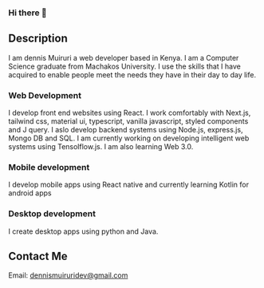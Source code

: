 ### Hi there 👋

## Description
I am dennis Muiruri a web developer based in Kenya. I am a Computer Science graduate from Machakos University. I use the skills that I have acquired to enable people meet the needs they have in their day to day life.

### Web Development
I develop front end websites using React. I work comfortably with Next.js, tailwind css, material ui, typescript, vanilla javascript, styled components and J query. I aslo develop backend systems using Node.js, express.js, Mongo DB and SQL. I am currently working on developing intelligent web systems using Tensolflow.js. I am also learning Web 3.0.

### Mobile development
I develop mobile apps using React native and currently learning Kotlin for android apps

### Desktop development
I create desktop apps using python and Java.

## Contact Me
Email: dennismuiruridev@gmail.com


<!--
**Muiruriscode/Muiruriscode** is a ✨ _special_ ✨ repository because its `README.md` (this file) appears on your GitHub profile.

Here are some ideas to get you started:


- 🤔 I’m looking for help with ...
- 💬 Ask me about ...
- 📫 How to reach me: ...
- 😄 Pronouns: ...
- ⚡ Fun fact: ...
-->
